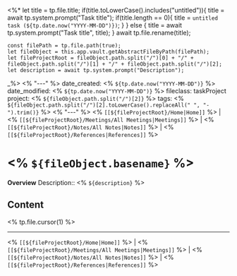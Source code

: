 <%*
	let title = tp.file.title;
	if(title.toLowerCase().includes("untitled")){
		title = await tp.system.prompt("Task title");
		if(title.length == 0){
			title = `untitled task (${tp.date.now("YYYY-MM-DD")})`;
		}
	} else {
		title = await tp.system.prompt("Task title", title);
	}
	await tp.file.rename(title);
	
	const filePath = tp.file.path(true);
	let fileObject = this.app.vault.getAbstractFileByPath(filePath);
	let fileProjectRoot = fileObject.path.split("/")[0] + "/" + fileObject.path.split("/")[1] + "/" + fileObject.path.split("/")[2];
	let description = await tp.system.prompt("Description");
	
_%>
<% "---" %>
date_created: <% `${tp.date.now("YYYY-MM-DD")}` %>
date_modified: <% `${tp.date.now("YYYY-MM-DD")}` %>
fileclass: taskProject 
project: <% `${fileObject.path.split("/")[2]}` %>
tags: <% `${fileObject.path.split("/")[2].toLowerCase().replaceAll(" ", "-").trim()}` %>
<% "---" %>
<% `[[${fileProjectRoot}/Home|Home]]` %> | <% `[[${fileProjectRoot}/Meetings/All Meetings|Meetings]]` %> | <% `[[${fileProjectRoot}/Notes/All Notes|Notes]]` %> | <% `[[${fileProjectRoot}/References|References]]` %>
# <% `${fileObject.basename}` %>
**Overview**
Description:: <% `${description}` %>

## Content
<% tp.file.cursor(1) %>




---
<% `[[${fileProjectRoot}/Home|Home]]` %> | <% `[[${fileProjectRoot}/Meetings/All Meetings|Meetings]]` %> | <% `[[${fileProjectRoot}/Notes/All Notes|Notes]]` %> | <% `[[${fileProjectRoot}/References|References]]` %>